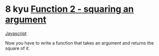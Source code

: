 # 8 kyu [Function 2 - squaring an argument](https://www.codewars.com/kata/523b623152af8a30c6000027)

<!-- START LANGUAGE_LINKS -->

[Javascript](./javascript.js)

<!-- END LANGUAGE_LINKS -->

Now you have to write a function that takes an argument and returns the square of it.